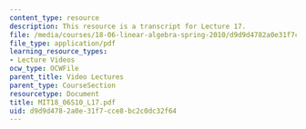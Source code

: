 ```yaml
---
content_type: resource
description: This resource is a transcript for Lecture 17.
file: /media/courses/18-06-linear-algebra-spring-2010/d9d9d4782a0e31f7cce8bc2c0dc32f64_MIT18_06S10_L17.pdf
file_type: application/pdf
learning_resource_types:
- Lecture Videos
ocw_type: OCWFile
parent_title: Video Lectures
parent_type: CourseSection
resourcetype: Document
title: MIT18_06S10_L17.pdf
uid: d9d9d478-2a0e-31f7-cce8-bc2c0dc32f64
---
```

